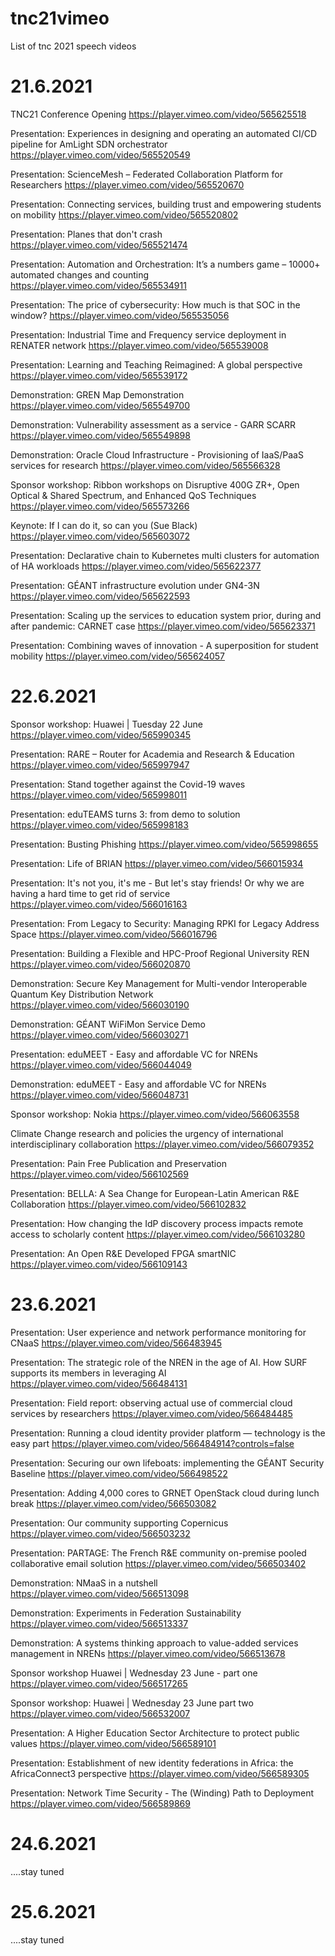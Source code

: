 # tnc21vimeo
List of tnc 2021 speech videos


# 21.6.2021

TNC21 Conference Opening
https://player.vimeo.com/video/565625518

Presentation: Experiences in designing and operating an automated CI/CD pipeline for AmLight SDN orchestrator
https://player.vimeo.com/video/565520549

Presentation: ScienceMesh – Federated Collaboration Platform for Researchers
https://player.vimeo.com/video/565520670

Presentation: Connecting services, building trust and empowering students on mobility
https://player.vimeo.com/video/565520802

Presentation: Planes that don't crash
https://player.vimeo.com/video/565521474

Presentation: Automation and Orchestration: It’s a numbers game – 10000+ automated changes and counting
https://player.vimeo.com/video/565534911

Presentation: The price of cybersecurity: How much is that SOC in the window?
https://player.vimeo.com/video/565535056

Presentation: Industrial Time and Frequency service deployment in RENATER network
https://player.vimeo.com/video/565539008

Presentation: Learning and Teaching Reimagined: A global perspective
https://player.vimeo.com/video/565539172

Demonstration: GREN Map Demonstration
https://player.vimeo.com/video/565549700

Demonstration: Vulnerability assessment as a service - GARR SCARR
https://player.vimeo.com/video/565549898

Demonstration: Oracle Cloud Infrastructure - Provisioning of IaaS/PaaS services for research
https://player.vimeo.com/video/565566328

Sponsor workshop: Ribbon workshops on Disruptive 400G ZR+, Open Optical & Shared Spectrum, and Enhanced QoS Techniques
https://player.vimeo.com/video/565573266

Keynote: If I can do it, so can you (Sue Black)
https://player.vimeo.com/video/565603072

Presentation: Declarative chain to Kubernetes multi clusters for automation of HA workloads
https://player.vimeo.com/video/565622377

Presentation: GÉANT infrastructure evolution under GN4-3N
https://player.vimeo.com/video/565622593

Presentation: Scaling up the services to education system prior, during and after pandemic: CARNET case
https://player.vimeo.com/video/565623371

Presentation: Combining waves of innovation - A superposition for student mobility
https://player.vimeo.com/video/565624057


# 22.6.2021
Sponsor workshop: Huawei | Tuesday 22 June
https://player.vimeo.com/video/565990345

Presentation: RARE – Router for Academia and Research & Education
https://player.vimeo.com/video/565997947

Presentation: Stand together against the Covid-19 waves
https://player.vimeo.com/video/565998011

Presentation: eduTEAMS turns 3: from demo to solution
https://player.vimeo.com/video/565998183

Presentation: Busting Phishing
https://player.vimeo.com/video/565998655

Presentation: Life of BRIAN
https://player.vimeo.com/video/566015934

Presentation: It's not you, it's me - But let's stay friends! Or why we are having a hard time to get rid of service
https://player.vimeo.com/video/566016163

Presentation: From Legacy to Security: Managing RPKI for Legacy Address Space
https://player.vimeo.com/video/566016796

Presentation: Building a Flexible and HPC-Proof Regional University REN
https://player.vimeo.com/video/566020870

Demonstration: Secure Key Management for Multi-vendor Interoperable Quantum Key Distribution Network
https://player.vimeo.com/video/566030190

Demonstration: GÉANT WiFiMon Service Demo
https://player.vimeo.com/video/566030271

Presentation: eduMEET - Easy and affordable VC for NRENs
https://player.vimeo.com/video/566044049

Demonstration: eduMEET - Easy and affordable VC for NRENs
https://player.vimeo.com/video/566048731

Sponsor workshop: Nokia
https://player.vimeo.com/video/566063558

Climate Change research and policies the urgency of international interdisciplinary collaboration
https://player.vimeo.com/video/566079352

Presentation: Pain Free Publication and Preservation
https://player.vimeo.com/video/566102569

Presentation: BELLA: A Sea Change for European-Latin American R&E Collaboration
https://player.vimeo.com/video/566102832

Presentation: How changing the IdP discovery process impacts remote access to scholarly content
https://player.vimeo.com/video/566103280

Presentation: An Open R&E Developed FPGA smartNIC
https://player.vimeo.com/video/566109143


# 23.6.2021

Presentation: User experience and network performance monitoring for CNaaS
https://player.vimeo.com/video/566483945

Presentation: The strategic role of the NREN in the age of AI. How SURF supports its members in leveraging AI
https://player.vimeo.com/video/566484131

Presentation: Field report: observing actual use of commercial cloud services by researchers
https://player.vimeo.com/video/566484485

Presentation: Running a cloud identity provider platform — technology is the easy part
https://player.vimeo.com/video/566484914?controls=false

Presentation: Securing our own lifeboats: implementing the GÉANT Security Baseline
https://player.vimeo.com/video/566498522

Presentation: Adding 4,000 cores to GRNET OpenStack cloud during lunch break
https://player.vimeo.com/video/566503082

Presentation: Our community supporting Copernicus
https://player.vimeo.com/video/566503232

Presentation: PARTAGE: The French R&E community on-premise pooled collaborative email solution
https://player.vimeo.com/video/566503402

Demonstration: NMaaS in a nutshell
https://player.vimeo.com/video/566513098

Demonstration: Experiments in Federation Sustainability
https://player.vimeo.com/video/566513337

Demonstration: A systems thinking approach to value-added services management in NRENs
https://player.vimeo.com/video/566513678

Sponsor workshop Huawei | Wednesday 23 June - part one
https://player.vimeo.com/video/566517265

Sponsor workshop: Huawei | Wednesday 23 June part two
https://player.vimeo.com/video/566532007

Presentation: A Higher Education Sector Architecture to protect public values
https://player.vimeo.com/video/566589101

Presentation: Establishment of new identity federations in Africa: the AfricaConnect3 perspective
https://player.vimeo.com/video/566589305

Presentation: Network Time Security - The (Winding) Path to Deployment
https://player.vimeo.com/video/566589869


# 24.6.2021
....stay tuned


# 25.6.2021
....stay tuned








